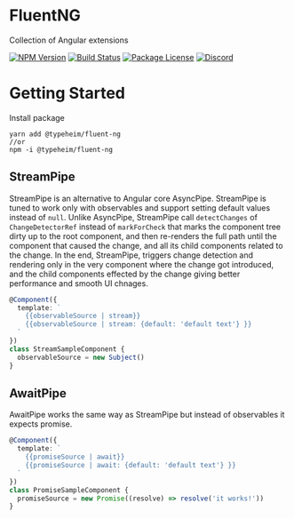 # FluentNG

Collection of Angular extensions
<p>
    <a href="https://www.npmjs.com/package/@typeheim/fluent-ng" target="_blank"><img src="https://img.shields.io/npm/v/@typeheim/fluent-ng.svg" alt="NPM Version" /></a>
    <a href="https://travis-ci.org/github/typeheim/fluent-ng" target="_blank"><img src="https://travis-ci.org/typeheim/fluent-ng.svg?branch=master" alt="Build Status" /></a>
    <a href="https://www.npmjs.com/package/@typeheim/fluent-ng" target="_blank"><img src="https://img.shields.io/npm/l/@typeheim/fluent-ng.svg" alt="Package License" /></a>
    <a href="https://discord.gg/dmMznp9" target="_blank"><img src="https://img.shields.io/badge/discord-online-brightgreen.svg" alt="Discord"/></a>
</p>

# Getting Started

Install package
```shell
yarn add @typeheim/fluent-ng
//or
npm -i @typeheim/fluent-ng
```

## StreamPipe

StreamPipe is an alternative to Angular core AsyncPipe. StreamPipe is tuned to work only with observables and support setting default values instead of `null`.
Unlike AsyncPipe, StreamPipe call `detectChanges` of `ChangeDetectorRef` instead of `markForCheck` that marks the component tree dirty up to the root component, and then re-renders the full path until the component that caused the change, and all its child components related to the change. In the end, StreamPipe, triggers change detection and rendering only in the very component where the change got introduced, and the child components effected by the change giving better performance and smooth UI chnages. 
```typescript
@Component({
  template: `
    {{observableSource | stream}}
    {{observableSource | stream: {default: 'default text'} }}
  `
})
class StreamSampleComponent {
  observableSource = new Subject()
}
```

## AwaitPipe

AwaitPipe works the same way as StreamPipe but instead of observables it expects promise.

```typescript
@Component({
  template: `
    {{promiseSource | await}}
    {{promiseSource | await: {default: 'default text'} }}
  `
})
class PromiseSampleComponent {
  promiseSource = new Promise((resolve) => resolve('it works!'))
}
```
